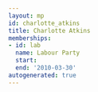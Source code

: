 ```yaml
---
layout: mp
id: charlotte_atkins
title: Charlotte Atkins
memberships:
- id: lab
  name: Labour Party
  start: 
  end: '2010-03-30'
autogenerated: true
---
```

